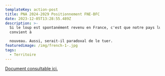 ```yaml
---
templateKey: action-post
title: PNA 2024-2029 Positionnement FNE-BFC
date: 2023-12-05T13:28:55.489Z
description: >-
  Si le loup est spontanément revenu en France, c'est que notre pays lui
  convient à

  nouveau. Aussi, serait-il paradoxal de le tuer.
featuredimage: /img/french-1-.jpg
tags:
  - Territoire
---
```

[Document consultable ici.](https://www.fne-bfc.fr/img/pna-positionnement-de-fne-bfc.pdf)